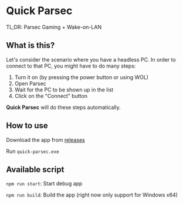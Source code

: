 # Quick Parsec

TL;DR: Parsec Gaming + Wake-on-LAN 

## What is this?

Let's consider the scenario where you have a headless PC. In order to connect to that PC, you might have to do many steps:

1. Turn it on (by pressing the power button or using WOL)
2. Open Parsec
3. Wait for the PC to be shown up in the list
4. Click on the "Connect" button

**Quick Parsec** will do these steps automatically.

## How to use

Download the app from [releases](https://github.com/ngxson/quick-parsec/releases)

Run `quick-parsec.exe`

## Available script

`npm run start`: Start debug app

`npm run build`: Build the app (right now only support for Windows x64)
